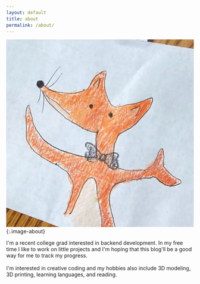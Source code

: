 ```yaml
---
layout: default 
title: about
permalink: /about/
---
```


![image-holder](/assets/images/about.webp){:.image-about}

I'm a recent college grad interested in backend development. In my free time I like to work on little projects and I'm hoping that this blog'll be a good way for me to track my progress. 
<br /><br />
I'm interested in creative coding and my hobbies also include 3D modeling, 3D printing, learning languages, and reading.
